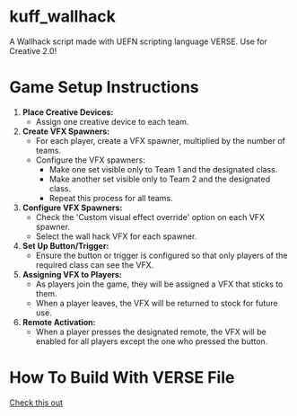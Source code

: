 # kuff_wallhack
A Wallhack script made with UEFN scripting language VERSE. Use for Creative 2.0!

# Game Setup Instructions
1. **Place Creative Devices:**
   - Assign one creative device to each team.
2. **Create VFX Spawners:**
   - For each player, create a VFX spawner, multiplied by the number of teams.
   - Configure the VFX spawners:
     - Make one set visible only to Team 1 and the designated class.
     - Make another set visible only to Team 2 and the designated class.
     - Repeat this process for all teams.
3. **Configure VFX Spawners:**
   - Check the 'Custom visual effect override' option on each VFX spawner.
   - Select the wall hack VFX for each spawner.
4. **Set Up Button/Trigger:**
   - Ensure the button or trigger is configured so that only players of the required class can see the VFX.
5. **Assigning VFX to Players:**
   - As players join the game, they will be assigned a VFX that sticks to them.
   - When a player leaves, the VFX will be returned to stock for future use.
6. **Remote Activation:**
   - When a player presses the designated remote, the VFX will be enabled for all players except the one who pressed the button.
  
# How To Build With VERSE File
[Check this out](https://dev.epicgames.com/documentation/en-us/uefn/create-your-own-device-in-verse#:~:text=Open%20your%20project%20in%20UEFN,the%20Create%20Verse%20Script%20window.)
